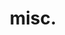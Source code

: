 ---
layout: page
title: misc.
nav: false
nav_order: 4
dropdown: true
children: 
    - title: publications
      permalink: /publications/
    - title: divider
    - title: projects
      permalink: /projects/
---